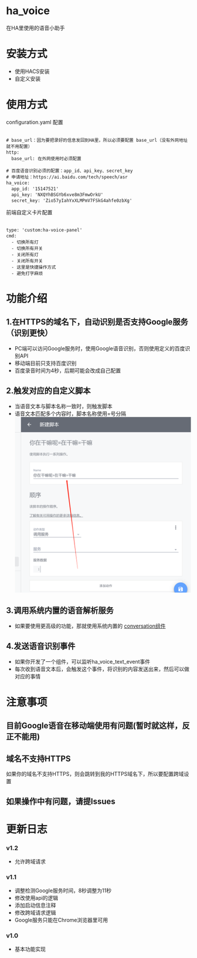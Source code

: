 # ha_voice
在HA里使用的语音小助手

# 安装方式
 - 使用HACS安装
 - 自定义安装

# 使用方式

configuration.yaml 配置
```

# base_url：因为要把录好的信息发回到HA里，所以必须要配置 base_url（没有外网地址就不用配置）
http:
  base_url: 在外网使用时必须配置

# 百度语音识别必须的配置：app_id、api_key、secret_key
# 申请地址：https://ai.baidu.com/tech/speech/asr
ha_voice:
  app_id: '15147521'
  api_key: 'NXQYhBSGYb6xve8m3FmwOrkU'
  secret_key: 'Zio57yIahYxXLMPmV7FSkG4ahfe0zbXg'

```

前端自定义卡片配置
```

type: 'custom:ha-voice-panel'
cmd:
  - 切换所有灯
  - 切换所有开关
  - 关闭所有灯
  - 关闭所有开关
  - 这里是快捷操作方式
  - 避免打字麻烦

```

# 功能介绍

## 1.在HTTPS的域名下，自动识别是否支持Google服务（识别更快）
- PC端可以访问Google服务时，使用Google语音识别，否则使用定义的百度识别API
- 移动端目前只支持百度识别
- 百度录音时间为4秒，后期可能会改成自己配置

## 2.触发对应的自定义脚本
- 当语音文本与脚本名称一致时，则触发脚本
- 语音文本匹配多个内容时，脚本名称使用=号分隔
![选择媒体插件](./screenshorts/1.png)

## 3.调用系统内置的语音解析服务
- 如果要使用更高级的功能，那就使用系统内置的 [conversation组件](https://www.home-assistant.io/integrations/conversation/)

## 4.发送语音识别事件
- 如果你开发了一个组件，可以监听ha_voice_text_event事件
- 每次收到语音文本后，会触发这个事件，将识别的内容发送出来，然后可以做对应的事情

# 注意事项

## 目前Google语音在移动端使用有问题(暂时就这样，反正不能用)

## 域名不支持HTTPS

如果你的域名不支持HTTPS，则会跳转到我的HTTPS域名下，所以要配置跨域设置

## 如果操作中有问题，请提Issues


# 更新日志

### v1.2
- 允许跨域请求

### v1.1
- 调整检测Google服务时间，8秒调整为11秒
- 修改使用api的逻辑
- 添加启动信息注释
- 修改跨域请求逻辑
- Google服务只能在Chrome浏览器里可用

### v1.0
- 基本功能实现